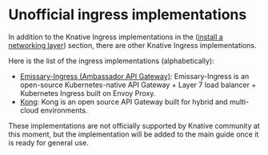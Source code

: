 # Unofficial ingress implementations

In addition to the Knative Ingress implementations in the ([install a networking layer](../install-serving-with-yaml/#install-a-networking-layer)) section,
there are other Knative Ingress implementations.

Here is the list of the ingress implementations (alphabetically):

- [Emissary-Ingress (Ambassador API Gateway)](https://www.getambassador.io/docs/edge-stack/latest/howtos/knative/): Emissary-Ingress is an open-source Kubernetes-native API Gateway + Layer 7 load balancer + Kubernetes Ingress built on Envoy Proxy.
- [Kong](https://docs.konghq.com/kubernetes-ingress-controller/latest/guides/using-kong-with-knative/): Kong is an open source API Gateway built for hybrid and multi-cloud environments.

These implementations are not officially supported by Knative community at this moment, but the implementation will be added to the main guide once it is ready for general use.
